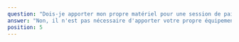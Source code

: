 ```yaml
---
question: "Dois-je apporter mon propre matériel pour une session de paintball à Lens ?"
answer: "Non, il n'est pas nécessaire d'apporter votre propre équipement pour jouer au paintball à Lens. Notre centre Team Square fournit tout le matériel indispensable, incluant les protections et les lanceurs, pour vous assurer une expérience de jeu à la fois sécurisée et divertissante. Pensez simplement à porter des vêtements confortables et adaptés à une activité en extérieur. Si vous le souhaitez, une combinaison de protection peut être louée sur place."
position: 5
---
```

